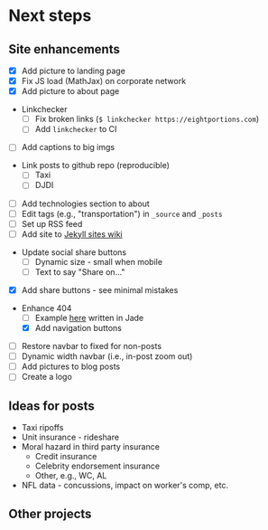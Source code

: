 # Next steps

## Site enhancements
* [x] Add picture to landing page
* [x] Fix JS load (MathJax) on corporate network
* [x] Add picture to about page
* Linkchecker
  * [ ] Fix broken links (`$ linkchecker https://eightportions.com`)
  * [ ] Add `linkchecker` to CI
* [ ] Add captions to big imgs
* Link posts to github repo (reproducible)
  * [ ] Taxi
  * [ ] DJDI
* [ ] Add technologies section to about
* [ ] Edit tags (e.g., "transportation") in `_source` and `_posts`
* [ ] Set up RSS feed
* [ ] Add site to [Jekyll sites wiki](https://github.com/jekyll/jekyll/wiki/sites)
* Update social share buttons
  * [ ] Dynamic size - small when mobile
  * [ ] Text to say "Share on..."
* [x] Add share buttons - see minimal mistakes
* Enhance 404
  * [ ] Example [here](http://codepen.io/koenigsegg1/pen/VawWov) written in Jade
  * [x] Add navigation buttons
* [ ] Restore navbar to fixed for non-posts
* [ ] Dynamic width navbar (i.e., in-post zoom out)
* [ ] Add pictures to blog posts
* [ ] Create a logo

## Ideas for posts
* Taxi ripoffs
* Unit insurance - rideshare
* Moral hazard in third party insurance
  * Credit insurance
  * Celebrity endorsement insurance
  * Other, e.g., WC, AL
* NFL data - concussions, impact on worker's comp, etc.

## Other projects
